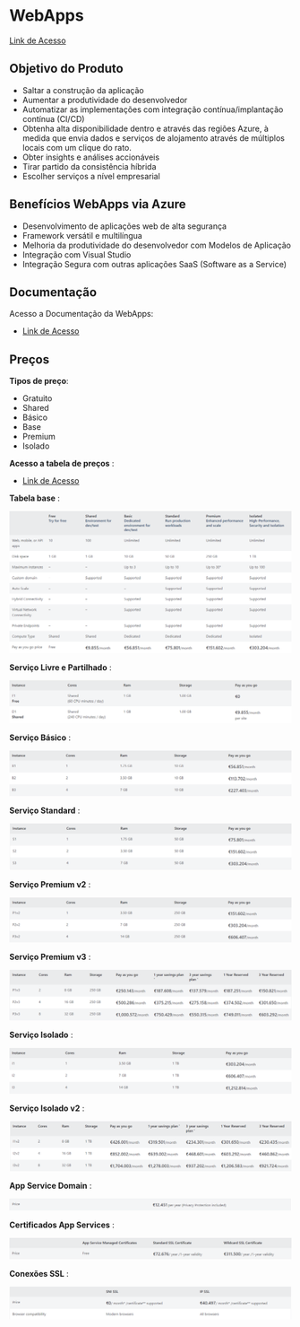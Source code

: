 # WebApps

[Link de Acesso](https://azure.microsoft.com/en-us/products/app-service/web/)

## Objetivo do Produto

* Saltar a construção da aplicação
* Aumentar a produtividade do desenvolvedor
* Automatizar as implementações com integração contínua/implantação contínua (CI/CD)
* Obtenha alta disponibilidade dentro e através das regiões Azure, à medida que envia dados e serviços de alojamento através de múltiplos locais com um clique do rato.
* Obter insights e análises accionáveis
* Tirar partido da consistência híbrida
* Escolher serviços a nível empresarial

## Benefícios WebApps via Azure

* Desenvolvimento de aplicações web de alta segurança
* Framework versátil e multilíngua
* Melhoria da produtividade do desenvolvedor com Modelos de Aplicação
* Integração com Visual Studio
* Integração Segura com outras aplicações SaaS (Software as a Service)

## Documentação 

Acesso a Documentação da WebApps:

* [Link de Acesso](https://learn.microsoft.com/pt-pt/azure/app-service/overview)

## Preços

**Tipos de preço**:
* Gratuito
* Shared
* Básico
* Base
* Premium
* Isolado

**Acesso a tabela de preços** : 

* [Link de Acesso](https://azure.microsoft.com/en-us/pricing/details/app-service/windows/#pricing)

**Tabela base** : 
 
![Tabela Preços](./Pricing.png)

**Serviço Livre e Partilhado** : 

![Tabela Livre](./FreeShared.png)

**Serviço Básico** :

![Tabela Básico](./BasicServicePlan.png)

**Serviço Standard** : 

![Tabela Standard](./Standard.png)

**Serviço Premium v2** :

![Tabela Premium v2](./Premium%20v2.png)

**Serviço Premium v3** : 

![Tabela Premium v3](./Premium%20v3.png)

**Serviço Isolado** :

![Tabela Isolada](./Isolated.png)

**Serviço Isolado v2** : 

![Tabela Isolada v2](./Isolated%20v2.png)

**App Service Domain** : 

![Tabela App Service](./AppServiceDomain.png)

**Certificados App Services** : 

![Tabela Certificados](./WebApp%20Certificate.png)

**Conexões SSL** : 

![Tabela Conexões](./SSL%20Connections.png)





